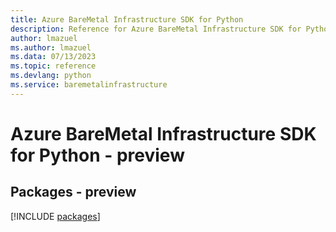 ```yaml
---
title: Azure BareMetal Infrastructure SDK for Python
description: Reference for Azure BareMetal Infrastructure SDK for Python
author: lmazuel
ms.author: lmazuel
ms.data: 07/13/2023
ms.topic: reference
ms.devlang: python
ms.service: baremetalinfrastructure
---
```

# Azure BareMetal Infrastructure SDK for Python - preview
## Packages - preview
[!INCLUDE [packages](baremetal-infrastructure-index.md)]